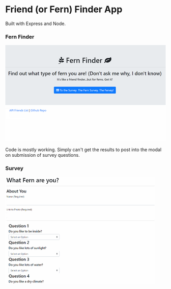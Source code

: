 # Friend (or Fern) Finder App
Built with Express and Node.
### Fern Finder

![Fern Finder App](/images/fern.png)

Code is mostly working. Simply can't get the results to post into the modal on submission of survey questions.

### Survey

![Fern Finder Survey](/images/fern2.png)



